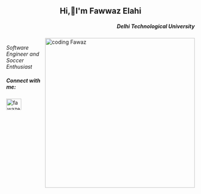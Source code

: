 <h2 align ='center'>Hi,👋I'm Fawwaz Elahi</h3>
<h5 align="right"> Delhi Technological University</h3>
<img align = "right" alt= "coding Fawaz" width="400px" src = "https://cdn.dribbble.com/users/4382412/screenshots/15633275/media/085a014ebebde73e5cd510c93941f49a.gif">


<p align="left" ><br> <em>Software Engineer and  Soccer Enthusiast</em></p>



<h5 align="left">Connect with me:</h5>
<p align="left">
<a href="https://linkedin.com/in/fawazelahi" target="blank"><img align="center" src="https://raw.githubusercontent.com/rahuldkjain/github-profile-readme-generator/master/src/images/icons/Social/linked-in-alt.svg" alt="fawazelahi" height="30" width="40" /></a>
</p>
